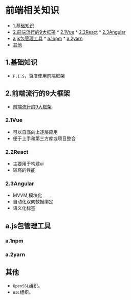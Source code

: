 # 前端相关知识

<!-- vim-markdown-toc Marked -->

* [1.基础知识](#1.基础知识)
* [2.前端流行的9大框架](#2.前端流行的9大框架)
        * [2.1Vue](#2.1vue)
        * [2.2React](#2.2react)
        * [2.3Angular](#2.3angular)
* [a.js包管理工具](#a.js包管理工具)
        * [a.1npm](#a.1npm)
        * [a.2yarn](#a.2yarn)
* [其他](#其他)

<!-- vim-markdown-toc -->

## 1.基础知识

- `F.I.S`，百度使用前端框架

## 2.前端流行的9大框架

- [前端流行的9大框架](https://zhuanlan.zhihu.com/p/76463271)

### 2.1Vue

- 可以自底向上逐层应用
- 便于上手和第三方库或项目整合

### 2.2React

- 主要用于构建ui
- 较高的性能

### 2.3Angular

- MVVM,模块化
- 自动化双向数据绑定
- 语义化标签

## a.js包管理工具

### a.1npm

### a.2yarn

## 其他

- `OpenSSL`组织。
- `W3C`组织。
